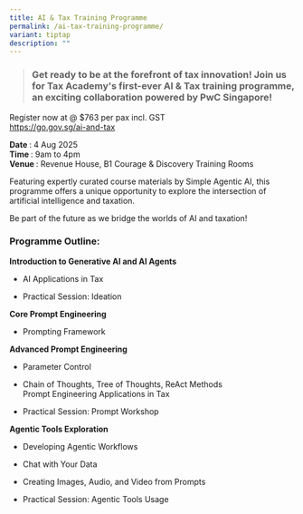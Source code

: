 ```yaml
---
title: AI & Tax Training Programme
permalink: /ai-tax-training-programme/
variant: tiptap
description: ""
---
```

<blockquote>
<h3><strong>Get ready to be at the forefront of tax innovation! Join us for Tax Academy's first-ever AI &amp; Tax training programme, an exciting collaboration powered by PwC Singapore!</strong></h3>
</blockquote>
<p></p>
<p>Register now at @ $763 per pax incl. GST
<br><a href="https://go.gov.sg/ai-and-tax" rel="noopener noreferrer nofollow" target="_blank">https://go.gov.sg/ai-and-tax</a>
</p>
<p><strong>Date </strong>: 4 Aug 2025
<br><strong>Time </strong>: 9am to 4pm
<br><strong>Venue </strong>: Revenue House, B1 Courage &amp; Discovery Training
Rooms</p>
<p></p>
<p>Featuring expertly curated course materials by Simple Agentic AI, this
programme offers a unique opportunity to explore the intersection of artificial
intelligence and taxation.</p>
<p>Be part of the future as we bridge the worlds of AI and taxation!</p>
<p></p>
<p></p>
<h3><strong>Programme Outline:</strong></h3>
<p><strong>Introduction to Generative AI and AI Agents</strong>
</p>
<ul data-tight="true" class="tight">
<li>
<p>AI Applications in Tax</p>
</li>
<li>
<p>Practical Session: Ideation</p>
</li>
</ul>
<p><strong>Core Prompt Engineering</strong>
</p>
<ul data-tight="true" class="tight">
<li>
<p>Prompting Framework</p>
</li>
</ul>
<p><strong>Advanced Prompt Engineering</strong>
</p>
<ul data-tight="true" class="tight">
<li>
<p>Parameter Control</p>
</li>
<li>
<p>Chain of Thoughts, Tree of Thoughts, ReAct Methods
<br>Prompt Engineering Applications in Tax</p>
</li>
<li>
<p>Practical Session: Prompt Workshop</p>
</li>
</ul>
<p><strong>Agentic Tools Exploration</strong>
</p>
<ul data-tight="true" class="tight">
<li>
<p>Developing Agentic Workflows</p>
</li>
<li>
<p>Chat with Your Data</p>
</li>
<li>
<p>Creating Images, Audio, and Video from Prompts</p>
</li>
<li>
<p>Practical Session: Agentic Tools&nbsp;Usage</p>
</li>
</ul>
<p></p>